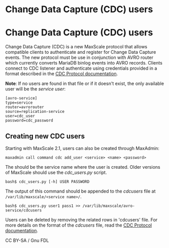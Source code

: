 
# Change Data Capture (CDC) users

# Change Data Capture (CDC) users


Change Data Capture (CDC) is a new MaxScale protocol that allows compatible
clients to authenticate and register for Change Data Capture events. The new
protocol must be use in conjunction with AVRO router which currently converts
MariaDB binlog events into AVRO records. Clients connect to CDC listener and
authenticate using credentials provided in a format described in the [CDC Protocol documentation](../../mariadb-maxscale-21-06/README.md).


**Note**: If no users are found in that file or if it doesn't exist, the only
 available user will be the *service user*:



```
[avro-service]
type=service
router=avrorouter
source=replication-service
user=cdc_user
password=cdc_password
```



## Creating new CDC users


Starting with MaxScale 2.1, users can also be created through MaxAdmin:



```
maxadmin call command cdc add_user <service> <name> <password>
```



The *<name>* should be the service name where the user is created. Older
versions of MaxScale should use the *cdc_users.py* script.



```
bash$ cdc_users.py [-h] USER PASSWORD
```



The output of this command should be appended to the *cdcusers* file at
`/var/lib/maxscale/<service name>/`.



```
bash$ cdc_users.py user1 pass1 >> /var/lib/maxscale/avro-service/cdcusers
```



Users can be deleted by removing the related rows in 'cdcusers' file. For
more details on the format of the *cdcusers* file, read the [CDC Protocol documentation](../../mariadb-maxscale-21-06/README.md).


CC BY-SA / Gnu FDL

